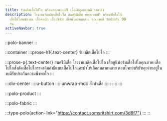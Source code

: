 ```yaml
---
title: รับผลิตเสื้อโปโล พร้อมออกแบบฟรี เนื้อผ้าคุณภาพดี ราคาส่ง
description: โรงงานรับผลิตเสื้อโปโล สมศรีมีเสื้อ ออกแบบฟรี พร้อมปักโลโก้
  เสื้อโปโลพนักงาน เสื้อคอปก เสื้อบริษัท เนื้อผ้าหลากหลาย คุณภาพดี รับประกัน 90
  วัน
activeNavbar: true
---
```


::polo-banner
::

::container
  :::prose-h1{.text-center}
  รับผลิตเสื้อโปโล
  :::

  :::prose-p{.text-center}
  สมศรีมีเสื้อ โรงงานผลิตเสื้อโปโล เสื้อยูนิฟอร์มเสื้อโปโลคุณภาพ เสื้อโปโลสั่งตัดเสื้อโปโลราคาคุ้มค่ามีแบบเสื้อโปโลและผ้าให้เลือกหลากหลาย ตอบโจทย์บริษัทคุยง่ายอยู่ในงบมีรับประกันความพึงพอใจ
  :::

  :::div-center
    ::::u-button
      :::::unwrap-mdc
      สั่งทำเสื้อ
      :::::
    ::::
  :::

  :::polo-product
  :::

  :::polo-fabric
  :::

  :::type-polo{action-link="https://contact.somsritshirt.com/3d8f7"}
  :::
::
